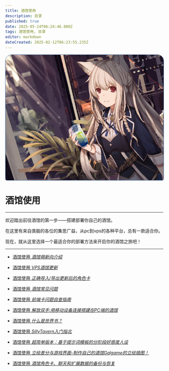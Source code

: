 ```yaml
---
title: 酒馆使用
description: 目录
published: true
date: 2025-05-24T06:24:46.880Z
tags: 酒馆使用, 目录
editor: markdown
dateCreated: 2025-02-12T06:23:55.235Z
---
```


<div id="page-root-div" style="position: relative; width: 100%; height: 50%; text-align: center;">
    <!-- 背景图片 -->
    <img src="/all_upload_files_should_in_here/index/st_tutorial_index.jpg" alt="封面图" id="cover-image" style="width: 100%; height: 400px; object-fit: cover; object-position: 50% 30%;filter: blur(0.7px); border-radius: 20px 20px 5px 5px; border: 1px solid rgba(52, 100, 158);">
</div>


# 酒馆使用
---
欢迎踏出前往酒馆的第一步——搭建部署你自己的酒馆。

在这里有来自类脑的各位的集思广益，从pc到vps的各种平台，总有一款适合你。

现在，就从这里选择一个最适合你的部署方法来开启你的酒馆之旅吧！

---

<ul class="links-list">
  <li>
    <a href="/智识库/类脑教程/酒馆使用/酒馆介绍" class="is-internal-link is-valid-page">酒馆使用
      <em>酒馆萌新向介绍</em>
    </a>
  </li>
</ul>

<ul class="links-list">
  <li>
    <a href="/智识库/类脑教程/酒馆使用/VPS酒馆更新" class="is-internal-link is-valid-page">酒馆使用
      <em>VPS酒馆更新</em>
    </a>
  </li>
</ul>

<ul class="links-list">
  <li>
    <a href="/智识库/类脑教程/酒馆使用/正确导入导出更新后的角色卡" class="is-internal-link is-valid-page">酒馆使用
      <em>正确导入/导出更新后的角色卡</em>
    </a>
  </li>
</ul>

<ul class="links-list">
  <li>
    <a href="/智识库/类脑教程/酒馆使用/酒馆常见问题" class="is-internal-link is-valid-page">酒馆使用
      <em>酒馆常见问题</em>
    </a>
  </li>
</ul>

<ul class="links-list">
  <li>
    <a href="/智识库/类脑教程/酒馆使用/前端卡问题自查指南" class="is-internal-link is-valid-page">酒馆使用
      <em>前端卡问题自查指南</em>
    </a>
  </li>
</ul>

<ul class="links-list">
  <li>
    <a href="/智识库/类脑教程/酒馆使用/解放双手-用移动设备连接搭建在PC端的酒馆" class="is-internal-link is-valid-page">酒馆使用
      <em>解放双手:用移动设备连接搭建在PC端的酒馆</em>
    </a>
  </li>
</ul>

<ul class="links-list">
  <li>
    <a href="/智识库/类脑教程/酒馆使用/世界书" class="is-internal-link is-valid-page">酒馆使用
      <em>什么是世界书？</em>
    </a>
  </li>
</ul>

<ul class="links-list">
  <li>
    <a href="/智识库/类脑教程/酒馆使用/SillyTavern入门指北" class="is-internal-link is-valid-page">酒馆使用
      <em>SillyTavern入门指北</em>
    </a>
  </li>
</ul>

<ul class="links-list">
  <li>
    <a href="/智识库/类脑教程/酒馆使用/超简单版本：基于提示词模板的分阶段好感度人设" class="is-internal-link is-valid-page">酒馆使用
      <em>超简单版本：基于提示词模板的分阶段好感度人设</em>
    </a>
  </li>
</ul>

<ul class="links-list">
  <li>
    <a href="/智识库/类脑教程/酒馆使用/立绘差分与游戏界面-制作自己的酒馆Galgame的立绘插图！" class="is-internal-link is-valid-page">酒馆使用
      <em>立绘差分与游戏界面-制作自己的酒馆Galgame的立绘插图！</em>
    </a>
  </li>
</ul>

<ul class="links-list">
  <li>
    <a href="/智识库/sandbox/Y゙゙゙/酒馆角色卡，聊天，扩展数据的备份与恢复" class="is-internal-link is-valid-page">酒馆使用
      <em>酒馆角色卡、聊天和扩展数据的备份与恢复</em>
    </a>
  </li>
</ul>